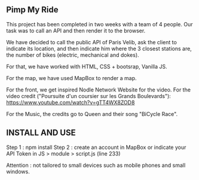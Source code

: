 ## Pimp My Ride

This project has been completed in two weeks with a team of 4 people.
Our task was to call an API and then render it to the browser.

We have decided to call the public API of Paris Velib, ask the client to indicate its location, and then indicate him where the 3 closest stations are, the number of bikes (electric, mechanical and dokes).

For that, we have worked with HTML, CSS + bootsrap, Vanilla JS.

For the map, we have used MapBox to render a map. 

For the front, we get inspired Nodle Network Website for the video. For the video credit ("Poursuite d'un coursier sur les Grands Boulevards"): https://www.youtube.com/watch?v=gTT4WX8ZOD8

For the Music, the credits go to Queen and their song "BiCycle Race".

## INSTALL AND USE

Step 1 : npm install
Step 2 : create an account in MapBox or indicate your API Token in JS > module > script.js (line 233)

Attention : not tailored to small devices such as mobile phones and small windows.